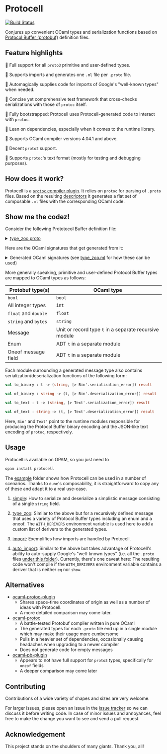 # Protocell

[![Build Status](https://travis-ci.org/martinslota/protocell.svg?branch=master)](https://travis-ci.org/martinslota/protocell)

Conjures up convenient OCaml types and serialization functions based on
[Protocol Buffer (protobuf)](https://developers.google.com/protocol-buffers)
definition files.

## Feature highlights

:camel: Full support for all `proto3` primitive and user-defined types.

:camel: Supports imports and generates one `.ml` file per `.proto` file.

:camel: Automagically supplies code for imports of Google's "well-known
types" when needed.

:camel: Concise yet comprehensive test framework that cross-checks
serializations with those of `protoc` itself.

:camel: Fully bootstrapped: Protocell uses Protocell-generated code to
interact with `protoc`.

:camel: Lean on dependencies, especially when it comes to the runtime
library.

:camel: Supports OCaml compiler versions 4.04.1 and above.

:camel: Decent `proto2` support.

:camel: Supports `protoc`'s text format (mostly for testing and debugging
purposes).

## How does it work?

Protocell is a [`protoc` compiler
plugin](https://developers.google.com/protocol-buffers/docs/reference/other).
It relies on `protoc` for parsing of `.proto` files. Based on the resulting
[descriptors](https://github.com/protocolbuffers/protobuf/blob/master/src/google/protobuf/compiler/plugin.proto)
it generates a flat set of composable `.ml` files with the corresponding
OCaml code.

## Show me the codez!

Consider the following Prototocol Buffer definition file:

<details>
  <summary>
    <a href="example/type_zoo/type_zoo.proto">type_zoo.proto</a>
  </summary>
  
```protobuf
syntax = "proto3";

enum Platypus {
  SITTING = 0;
  STANDING = 1;
  LYING = 2;
  OTHER = 3;
}

message Exposition {
  int32 alpaca = 1;
  int64 bear = 2;
  sint32 cuckoo = 3;
  sint64 dolphin = 4;
  uint32 elephant = 5;
  uint64 fox = 6;
  fixed32 giraffe = 7;
  repeated fixed64 hest = 8;
  sfixed32 indri = 9;
  sfixed64 jellyfish = 10;
  float kingfisher = 11;
  double llama = 12;
  bool meerkat = 13;
  string nightingale = 14;
  bytes octopus = 15;
  Platypus platypus = 16;
  oneof cute {
    string quetzal = 17;
    string redPanda = 18;
  }
  repeated Exposition subPavilions = 19;
}
```
</details>

Here are the OCaml signatures that get generated from it:

<details>
  <summary>
    Generated OCaml signatures (see <a
    href="example/type_zoo/type_zoo.ml">type_zoo.ml</a> for how these can be
    used)
  </summary>
  
```ocaml
module Platypus : sig
  type t =
    | Sitting
    | Standing
    | Lying
    | Other
  [@@deriving eq, show]

  val default : unit -> t

  val to_int : t -> int

  val of_int : int -> t option

  val to_string : t -> string

  val of_string : string -> t option
end

module rec Exposition : sig
  module Cute : sig
    type t =
      | Quetzal of string
      | Red_panda of string
    [@@deriving eq, show]

    val quetzal : string -> t
    val red_panda : string -> t
  end

  type t = {
    alpaca : int;
    bear : int;
    cuckoo : int;
    dolphin : int;
    elephant : int;
    fox : int;
    giraffe : int;
    hest : int list;
    indri : int;
    jellyfish : int;
    kingfisher : float;
    llama : float;
    meerkat : bool;
    nightingale : string;
    octopus : string;
    platypus : Platypus.t;
    cute : Cute.t option;
    sub_pavilions : Exposition.t list;
  }
  [@@deriving eq, show]

  val to_binary : t -> (string, [> Bin'.serialization_error]) result

  val of_binary : string -> (t, [> Bin'.deserialization_error]) result

  val to_text : t -> (string, [> Text'.serialization_error]) result

  val of_text : string -> (t, [> Text'.deserialization_error]) result
end
```
</details>

More generally speaking, primitive and user-defined Protocol Buffer types are
mapped to OCaml types as follows:

| Protobuf type(s) | OCaml type |
| --- | --- |
| `bool` | `bool` |
| All integer types | `int` |
| `float` and `double` | `float` |
| `string` and `bytes` | `string` |
| Message | Unit or record type `t` in a separate recursive module |
| Enum | ADT `t` in a separate module |
| Oneof message field | ADT `t` in a separate module |

Each module surrounding a generated message type also contains
serialization/deserialization functions of the following form:

```ocaml
val to_binary : t -> (string, [> Bin'.serialization_error]) result

val of_binary : string -> (t, [> Bin'.deserialization_error]) result

val to_text : t -> (string, [> Text'.serialization_error]) result

val of_text : string -> (t, [> Text'.deserialization_error]) result
```

Here, `Bin'` and `Text'` point to the runtime modules responsible for
producing the Protocol Buffer binary encoding and the JSON-like text encoding
of `protoc`, respectively.

## Usage

Protocell is available on OPAM, so you just need to

```sh
opam install protocell
```

The [example](example) folder shows how Protocell can be used in a number
of scenarios. Thanks to `dune`'s composability, it is straightforward to copy
any of these and adapt it to a real use-case.

1. [simple](example/simple): How to serialize and deserialize a simplistic
message consisting of a single `string` field.

1. [type_zoo](example/type_zoo): Similar to the above but for a recursively
defined message that uses a variety of Protocol Buffer types including an
enum and a oneof. The `WITH_DERIVERS` environment variable is used here to
add a custom list of derivers to the generated types.

1. [import](example/import): Exemplifies how imports are handled by Protocell.

1. [auto_import](example/auto_import): Similar to the above but takes
advantage of Protocell's ability to auto-supply Google's "well-known types"
(i.e. all the `.proto` files [under this
folder](https://github.com/protocolbuffers/protobuf/tree/master/src/google/protobuf)).
Currently, there's one caveat here: The resulting code won't compile if the
`WITH_DERIVERS` environment variable contains a deriver that is neither `eq`
nor `show`.

## Alternatives

* [ocaml-protoc-plugin](https://github.com/issuu/ocaml-protoc-plugin)
  * Shares space-time coordinates of origin as well as a number of ideas with
    Protocell.
  * A more detailed comparison may come later.
* [ocaml-protoc](https://github.com/mransan/ocaml-protoc)
  * A battle-tested Protobuf compiler written in pure OCaml
  * The generated types for each `.proto` file end up in a single module which
    may make their usage more cumbersome
  * Pulls in a heavier set of dependencies, occasionally causing headaches when
    upgrading to a newer compiler
  * Does not generate code for empty messages
* [ocaml-pb-plugin](https://github.com/yallop/ocaml-pb-plugin)
  * Appears to not have full support for `proto3` types, specifically for
    `oneof` fields
  * A deeper comparison may come later

## Contributing

Contributions of a wide variety of shapes and sizes are very welcome.

For larger issues, please open an issue in the [issue
tracker](https://github.com/martinslota/protocell/issues) so we can discuss
it before writing code. In case of minor issues and annoyances, feel free to
make the change you want to see and send a pull request.

## Acknowledgement

This project stands on the shoulders of many giants. Thank you, all!
